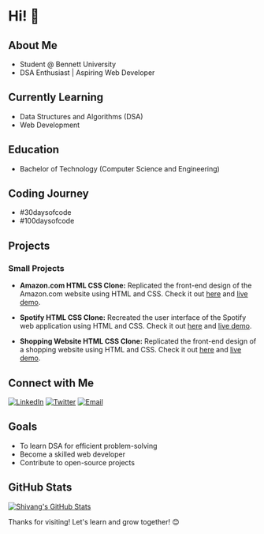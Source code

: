 # Hi! 👋

## About Me

- Student @ Bennett University
- DSA Enthusiast | Aspiring Web Developer
  
## Currently Learning

- Data Structures and Algorithms (DSA)
- Web Development

## Education

- Bachelor of Technology (Computer Science and Engineering)

## Coding Journey

- #30daysofcode
- #100daysofcode

## Projects

### Small Projects

- **Amazon.com HTML CSS Clone:**
  Replicated the front-end design of the Amazon.com website using HTML and CSS. Check it out [here](https://github.com/shivangforsure/amazon-html-css-clone) and [live demo](https://shivangforsure.github.io/amazon-html-css-clone/).
  
- **Spotify HTML CSS Clone:**
  Recreated the user interface of the Spotify web application using HTML and CSS. Check it out [here](https://github.com/shivangforsure/html-css-spotify-clone) and [live demo](https://shivangforsure.github.io/html-css-spotify-clone/).

- **Shopping Website HTML CSS Clone:**
  Replicated the front-end design of a shopping website using HTML and CSS. Check it out [here](https://github.com/shivangforsure/cloth-shopping) and [live demo](https://blitzclone.vercel.app/).
  
  
## Connect with Me

[![LinkedIn](https://img.shields.io/badge/LinkedIn-Connect-blue?style=flat-square&logo=linkedin)](https://www.linkedin.com/in/shivang-goyal-08b660254/)
[![Twitter](https://img.shields.io/badge/Twitter-Follow-1ca0f1?style=flat-square&logo=twitter)](https://twitter.com/shivangforsure)
[![Email](https://img.shields.io/badge/Email-Contact%20Me-red?style=flat-square&logo=gmail)](mailto:shivanggoyal0204@gmail.com)

## Goals

- To learn DSA for efficient problem-solving
- Become a skilled web developer
- Contribute to open-source projects

## GitHub Stats

[![Shivang's GitHub Stats](https://github-readme-stats.vercel.app/api?username=shivangforsure&show_icons=true&hide=prs,issues&count_private=true&theme=radical)](https://github.com/shivangforsure)

Thanks for visiting! Let's learn and grow together! 😊
